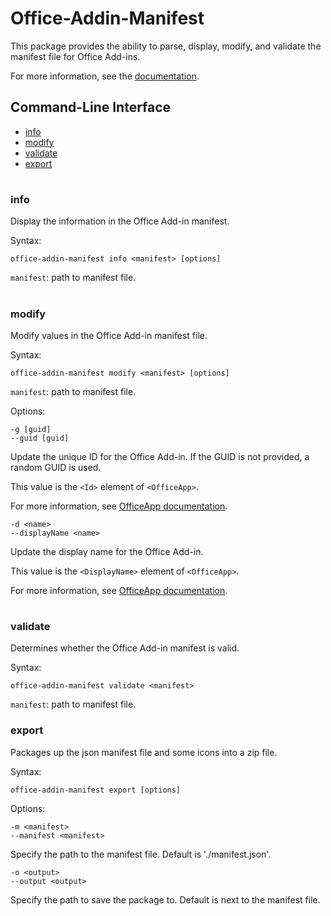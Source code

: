 # Office-Addin-Manifest

This package provides the ability to parse, display, modify, and validate the manifest file for Office Add-ins.

For more information, see the [documentation](https://learn.microsoft.com/office/dev/add-ins/develop/add-in-manifests).

## Command-Line Interface

* [info](#info)
* [modify](#modify)
* [validate](#validate)
* [export](#export)

#

### info

Display the information in the Office Add-in manifest.

Syntax:

`office-addin-manifest info <manifest> [options]`

`manifest`: path to manifest file.

#

### modify

Modify values in the Office Add-in manifest file.

Syntax:

`office-addin-manifest modify <manifest> [options]`

`manifest`: path to manifest file.

Options:

`-g [guid]`<br>
`--guid [guid]`

Update the unique ID for the Office Add-in. If the GUID is not provided, a random GUID is used.

This value is the `<Id>` element of `<OfficeApp>`.

For more information, see [OfficeApp documentation](https://learn.microsoft.com/javascript/api/manifest/officeapp).

`-d <name>`<br>
`--displayName <name>`

Update the display name for the Office Add-in.

This value is the `<DisplayName>` element of `<OfficeApp>`.

For more information, see [OfficeApp documentation](https://learn.microsoft.com/javascript/api/manifest/officeapp).

#

### validate

Determines whether the Office Add-in manifest is valid.

Syntax:

`office-addin-manifest validate <manifest>`

`manifest`: path to manifest file.

### export

Packages up the json manifest file and some icons into a zip file.

Syntax:

`office-addin-manifest export [options]`

Options:

`-m <manifest>`<br>
`--manifest <manifest>`

Specify the path to the manifest file. Default is './manifest.json'.

`-o <output>`<br>
`--output <output>`

Specify the path to save the package to. Default is next to the manifest file.
